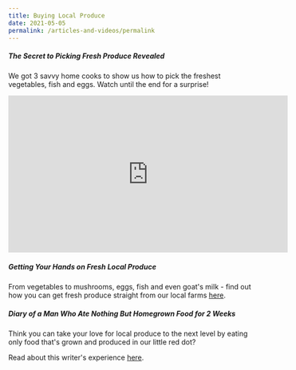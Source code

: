 ```yaml
---
title: Buying Local Produce
date: 2021-05-05
permalink: /articles-and-videos/permalink
---
```

##### The Secret to Picking Fresh Produce Revealed
We got 3 savvy home cooks to show us how to pick the freshest vegetables, fish and eggs. Watch until the end for a surprise! 

<iframe width="560" height="315" src="https://www.youtube.com/embed/oFlwpfl9VvA" title="YouTube video player" frameborder="0" allow="accelerometer; autoplay; clipboard-write; encrypted-media; gyroscope; picture-in-picture" allowfullscreen></iframe>

##### Getting Your Hands on Fresh Local Produce

From vegetables to mushrooms, eggs, fish and even goat's milk - find out how you can get fresh produce straight from our local farms [here](https://mothership.sg/2021/03/fresh-produce-local-farms-sfa/).

##### Diary of a Man Who Ate Nothing But Homegrown Food for 2 Weeks

Think you can take your love for local produce to the next level by eating only food that's grown and produced in our little red dot?

Read about this writer's experience [here](https://www.ricemedia.co/culture-life-diary-man-ate-nothing-homegrown-food-2-weeks/).